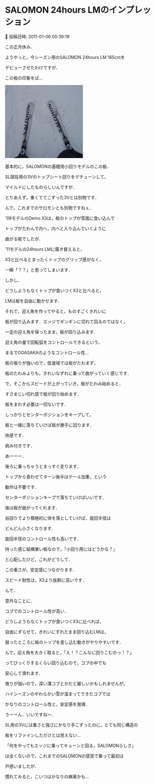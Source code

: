 # SALOMON 24hours LMのインプレッション

📅 投稿日時: 2011-01-06 00:39:19

この正月休み．


ようやっと，今シーズン用のSALOMON 24hours LM 165cmを


デビューさせたわけですが．


この板の印象をば…




![9d6e7ecbac60f45d82e62670015e1df3.jpg](images/9d6e7ecbac60f45d82e62670015e1df3.jpg)







基本的に，SALOMONの基礎用小回りモデルのこの板．


SL競技用の3Vのトップシート回りをデチューンして，


マイルドにしたものらしいんですが．





とりあえず，重くててこずった3Vとは別物です．


んで，これまでのサロモンとも別物ですねぇ．





'09モデルのDemo X3は，板のトップが雪面に食い込んで


トップがたわんで内へ，内へと入り込んでいくように


曲がる板でしたが．





'11モデルの24hours LMに履き替えると，


X3と比べるとまったくトップのグリップ感がなく，


一瞬「？？」と思ってしまいます．





しかし．





どうしようもなくトップが食いつくX3と比べると，


LMは板を自由に動かせます．


それで，迎え角を作ってやると，ものすごくきれいに


板が回り込みます．エッジでギンギンに切れて回るのではなく，


一定の迎え角を保ったまま，板が回り込みます．


迎え角の量で回転弧をコントロールできるという，


まるでOGASAKAのようなコントロール性…


板の張りが強いので，低速域では板がたわまず，


板のたわみよりも，きれいなずれに乗って曲がっていく感じです．





で，そこからスピードが上がっていき，板がたわみ始めると．


すさまじい切れ感で板が回り始めます．


板をまわす必要は一切ないです．


しっかりとセンターポジションをキープして，


板と一緒に落ちていけば板が勝手に回ります．


快感です．


病み付きです．





あーーー．


後ろに乗っちゃうとまっすぐ走ります．


トップから食わせてターン後半はテール加重，という


動作は不要です．


センターポジションキープで落ちていけばいいです．


後は板が曲がってくれます．


谷回りでより積極的に体を落としていけば，旋回半径は


どんどん小さくなります．


旋回半径のコントロール性も高いです．





持った感じ結構重い板なので，「小回り用にはどうかな？」


と心配したけど，これがどうして．


この重さが，安定感につながります．


スピード耐性は，X3より抜群に高いです．





んで．


意外なことに．


コブでのコントロール性が高い．


どうしようもなくトップが食いつくX3に比べれば，


自由にずらせて，きれいにずれたまま回り込むLMは，


狙ったところに板のトップを差し込む動きがやりやすいです．


んで，迎え角を大きく取ると，「え！？こんなに回りこむのっ！？」


ってびっくりするくらい回り込むので，コブの中でも


安心して滑れます．





張りが強いので，深い溝コブとかだと厳しいかもしれませんが，


ハイシーズンのやわらかい雪が溜まってできたコブでは


かなりのコントロール性と，安定感を発揮．


うーーん．いいですね～．





SL用の3Vには重さと強さにかなり手こずったのに，とても同じ構造の


板をリファインしただけとは思えない…





「何をやってもエッジに乗ってキューンと回る，SALOMONらしさ」


は全くないので，これまでのSALOMONの感覚で乗って最初は


戸惑いましたが．





慣れてみると，こいつはかなりの麻薬かも…
